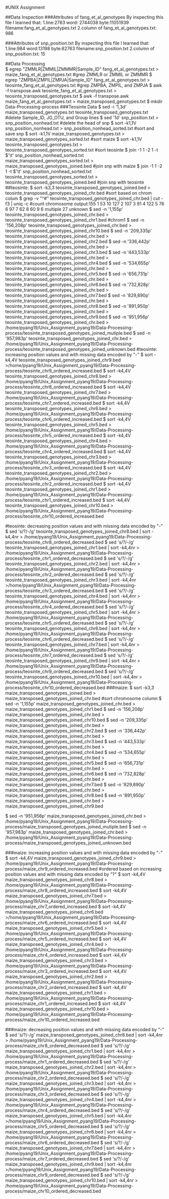 #UNIX Assignment

##Data Inspection
###Attributes of fang_et_al_genotypes
By inspecting this file I learned that:
1.line:2783  word: 2744038 byte:11051939 filename:fang_et_al_genotypes.txt
2.column of fang_et_al_genotypes.txt: 986

###Attributes of snp_position.txt
By inspecting this file I learned that:
1.line:984 word:13198 byte:82763 filename:snp_position.txt
2.column of snp_position.txt: 15

##Data Processing                                                                          
$ egrep "ZMMLR|ZMMIL|ZMMMR|Sample_ID" fang_et_al_genotypes.txt > maize_fang_et_al_genotypes.txt #grep ZMMLR or ZMMIL or ZMMMR
$ egrep "ZMPBA|ZMPIL|ZMPJA|Sample_ID" fang_et_al_genotypes.txt > teosinte_fang_et_al_genotypes.txt #grep ZMPBA, ZMPIL, and ZMPJA
$ awk -f transpose.awk teosinte_fang_et_al_genotypes.txt > teosinte_transposed_genotypes.txt $ awk -f transpose.awk maize_fang_et_al_genotypes.txt > maize_transposed_genotypes.txt
$ mkdir Data-Processing-process
###Teosinte Data
$ sed -i '1,3d' maize_transposed_genotypes.txt teosinte_transposed_genotypes.txt #delete Sample_ID, JG_OTU, and Group lines
$ sed '1d' snp_position.txt > snp_position_nonhead.txt #delete the head of snp
$ sort -k1,1V snp_position_nonhead.txt > snp_position_nonhead_sorted.txt #sort and save snp
$ sort -k1,1V maize_transposed_genotypes.txt > maize_transposed_genotypes_sorted.txt #sort maize
$ sort -k1,1V teosinte_transposed_genotypes.txt > teosinte_transposed_genotypes_sorted.txt #sort teosinte
$ join -1 1 -2 1 -t $'\t' snp_position_nonhead_sorted.txt maize_transposed_genotypes_sorted.txt > maize_transposed_genotypes_joined.bed #join snp with maize
$ join -1 1 -2 1 -t $'\t' snp_position_nonhead_sorted.txt teosinte_transposed_genotypes_sorted.txt > teosinte_transposed_genotypes_joined.bed #join snp with teosinte 
##teosinte:
$ sort -k3,3 teosinte_transposed_genotypes_joined.bed > teosinte_transposed_genotypes_joined_chr.bed #sort based on chrom colum
$ grep -v "^#" teosinte_transposed_genotypes_joined_chr.bed | cut -f3 | uniq -c #count chromosome
output:155 1 53 10 127 2 107 3 91 4 122 5 76 6 97 7 62 8 60 9 6 multiple 27 unknown
$ sed -n '1,155p' teosinte_transposed_genotypes_joined_chr.bed > teosinte_transposed_genotypes_joined_chr1.bed #chrom1 
$ sed -n '156,208p' teosinte_transposed_genotypes_joined_chr.bed > teosinte_transposed_genotypes_joined_chr10.bed 
$ sed -n '209,335p' teosinte_transposed_genotypes_joined_chr.bed > teosinte_transposed_genotypes_joined_chr2.bed
$ sed -n '336,442p' teosinte_transposed_genotypes_joined_chr.bed > teosinte_transposed_genotypes_joined_chr3.bed 
$ sed -n '443,533p' teosinte_transposed_genotypes_joined_chr.bed > teosinte_transposed_genotypes_joined_chr4.bed 
$ sed -n '534,655p' teosinte_transposed_genotypes_joined_chr.bed > teosinte_transposed_genotypes_joined_chr5.bed 
$ sed -n '656,731p' teosinte_transposed_genotypes_joined_chr.bed > teosinte_transposed_genotypes_joined_chr6.bed 
$ sed -n '732,828p' teosinte_transposed_genotypes_joined_chr.bed > teosinte_transposed_genotypes_joined_chr7.bed 
$ sed -n '829,890p' teosinte_transposed_genotypes_joined_chr.bed > teosinte_transposed_genotypes_joined_chr8.bed 
$ sed -n '891,950p' teosinte_transposed_genotypes_joined_chr.bed > teosinte_transposed_genotypes_joined_chr9.bed 
$ sed -n '951,956p' teosinte_transposed_genotypes_joined_chr.bed > /home/pyang19/Unix_Assignment_pyang19/Data-Processing-process/teosinte_transposed_genotypes_joined_mutiple.bed 
$ sed -n '957,983p' teosinte_transposed_genotypes_joined_chr.bed > /home/pyang19/Unix_Assignment_pyang19/Data-Processing-process/teosinte_transposed_genotypes_joined_unknown.bed
#teosinte: increasing position values and with missing data encoded by "-"
$ sort -k4,4V teosinte_transposed_genotypes_joined_chr9.bed >/home/pyang19/Unix_Assignment_pyang19/Data-Processing-process/teosinte_chr9_ordered_increased.bed 
$ sort -k4,4V teosinte_transposed_genotypes_joined_chr8.bed > /home/pyang19/Unix_Assignment_pyang19/Data-Processing-process/teosinte_chr8_ordered_increased.bed 
$ sort -k4,4V teosinte_transposed_genotypes_joined_chr7.bed > /home/pyang19/Unix_Assignment_pyang19/Data-Processing-process/teosinte_chr7_ordered_increased.bed 
$ sort -k4,4V teosinte_transposed_genotypes_joined_chr6.bed > /home/pyang19/Unix_Assignment_pyang19/Data-Processing-process/teosinte_chr6_ordered_increased.bed 
$ sort -k4,4V teosinte_transposed_genotypes_joined_chr5.bed > /home/pyang19/Unix_Assignment_pyang19/Data-Processing-process/teosinte_chr5_ordered_increased.bed 
$ sort -k4,4V teosinte_transposed_genotypes_joined_chr4.bed > /home/pyang19/Unix_Assignment_pyang19/Data-Processing-process/teosinte_chr4_ordered_increased.bed 
$ sort -k4,4V teosinte_transposed_genotypes_joined_chr3.bed > /home/pyang19/Unix_Assignment_pyang19/Data-Processing-process/teosinte_chr3_ordered_increased.bed 
$ sort -k4,4V teosinte_transposed_genotypes_joined_chr2.bed > /home/pyang19/Unix_Assignment_pyang19/Data-Processing-process/teosinte_chr2_ordered_increased.bed 
$ sort -k4,4V teosinte_transposed_genotypes_joined_chr1.bed > /home/pyang19/Unix_Assignment_pyang19/Data-Processing-process/teosinte_chr1_ordered_increased.bed 
$ sort -k4,4V teosinte_transposed_genotypes_joined_chr10.bed > /home/pyang19/Unix_Assignment_pyang19/Data-Processing-process/teosinte_chr10_ordered_increased.bed

#teosinte: decreasing position values and with missing data encoded by "-"
$ sed 's/?/-/g' teosinte_transposed_genotypes_joined_chr8.bed | sort -k4,4nr > /home/pyang19/Unix_Assignment_pyang19/Data-Processing-process/teosinte_chr8_ordered_decreased.bed
$ sed 's/?/-/g' teosinte_transposed_genotypes_joined_chr1.bed | sort -k4,4nr > /home/pyang19/Unix_Assignment_pyang19/Data-Processing-process/teosinte_chr1_ordered_decreased.bed
$ sed 's/?/-/g' teosinte_transposed_genotypes_joined_chr2.bed | sort -k4,4nr > /home/pyang19/Unix_Assignment_pyang19/Data-Processing-process/teosinte_chr2_ordered_decreased.bed
$ sed 's/?/-/g' teosinte_transposed_genotypes_joined_chr3.bed | sort -k4,4nr >/home/pyang19/Unix_Assignment_pyang19/Data-Processing-process/teosinte_chr3_ordered_decreased.bed
$ sed 's/?/-/g' teosinte_transposed_genotypes_joined_chr4.bed | sort -k4,4nr > /home/pyang19/Unix_Assignment_pyang19/Data-Processing-process/teosinte_chr4_ordered_decreased.bed
$ sed 's/?/-/g' teosinte_transposed_genotypes_joined_chr5.bed | sort -k4,4nr > /home/pyang19/Unix_Assignment_pyang19/Data-Processing-process/teosinte_chr5_ordered_decreased.bed
$ sed 's/?/-/g' teosinte_transposed_genotypes_joined_chr6.bed | sort -k4,4nr > /home/pyang19/Unix_Assignment_pyang19/Data-Processing-process/teosinte_chr6_ordered_decreased.bed
$ sed 's/?/-/g' teosinte_transposed_genotypes_joined_chr7.bed | sort -k4,4nr > /home/pyang19/Unix_Assignment_pyang19/Data-Processing-process/teosinte_chr7_ordered_decreased.bed
$ sed 's/?/-/g' teosinte_transposed_genotypes_joined_chr9.bed | sort -k4,4nr > /home/pyang19/Unix_Assignment_pyang19/Data-Processing-process/teosinte_chr9_ordered_decreased.bed
$ sed 's/?/-/g' teosinte_transposed_genotypes_joined_chr10.bed | sort -k4,4nr > /home/pyang19/Unix_Assignment_pyang19/Data-Processing-process/teosinte_chr10_ordered_decreased.bed
###maize:
$ sort -k3,3 maize_transposed_genotypes_joined.bed > maize_transposed_genotypes_joined_chr.bed #sort chromosome column
$ sed -n '1,155p' maize_transposed_genotypes_joined_chr.bed > maize_transposed_genotypes_joined_chr1.bed
$ sed -n '156,208p' maize_transposed_genotypes_joined_chr.bed > maize_transposed_genotypes_joined_chr10.bed 
$ sed -n '209,335p' maize_transposed_genotypes_joined_chr.bed > maize_transposed_genotypes_joined_chr2.bed 
$ sed -n '336,442p' maize_transposed_genotypes_joined_chr.bed > maize_transposed_genotypes_joined_chr3.bed 
$ sed -n '443,533p' maize_transposed_genotypes_joined_chr.bed > maize_transposed_genotypes_joined_chr4.bed 
$ sed -n '534,655p' maize_transposed_genotypes_joined_chr.bed > maize_transposed_genotypes_joined_chr5.bed 
$ sed -n '656,731p' maize_transposed_genotypes_joined_chr.bed > maize_transposed_genotypes_joined_chr6.bed 
$ sed -n '732,828p' maize_transposed_genotypes_joined_chr.bed > maize_transposed_genotypes_joined_chr7.bed 
$ sed -n '829,890p' maize_transposed_genotypes_joined_chr.bed > maize_transposed_genotypes_joined_chr8.bed 
$ sed -n '891,950p' maize_transposed_genotypes_joined_chr.bed > maize_transposed_genotypes_joined_chr9.bed 

$ sed -n '951,956p' maize_transposed_genotypes_joined_chr.bed > /home/pyang19/Unix_Assignment_pyang19/Data-Processing-process/maize_transposed_genotypes_joined_mutiple.bed 
$ sed -n '957,983p' maize_transposed_genotypes_joined_chr.bed > /home/pyang19/Unix_Assignment_pyang19/Data-Processing-process/maize_transposed_genotypes_joined_unknown.bed

###maize: increasing position values and with missing data encoded by  "-"
$ sort -k4,4V maize_transposed_genotypes_joined_chr9.bed > /home/pyang19/Unix_Assignment_pyang19/Data-Processing-process/maize_chr9_ordered_increased.bed #ordered based on increasing position values and with missing data encoded by  "?" 
$ sort -k4,4V maize_transposed_genotypes_joined_chr8.bed > /home/pyang19/Unix_Assignment_pyang19/Data-Processing-process/maize_chr8_ordered_increased.bed 
$ sort -k4,4V maize_transposed_genotypes_joined_chr7.bed > /home/pyang19/Unix_Assignment_pyang19/Data-Processing-process/maize_chr7_ordered_increased.bed 
$ sort -k4,4V maize_transposed_genotypes_joined_chr6.bed >/home/pyang19/Unix_Assignment_pyang19/Data-Processing-process/maize_chr6_ordered_increased.bed 
$ sort -k4,4V maize_transposed_genotypes_joined_chr5.bed > /home/pyang19/Unix_Assignment_pyang19/Data-Processing-process/maize_chr5_ordered_increased.bed 
$ sort -k4,4V maize_transposed_genotypes_joined_chr4.bed > /home/pyang19/Unix_Assignment_pyang19/Data-Processing-process/maize_chr4_ordered_increased.bed 
$ sort -k4,4V maize_transposed_genotypes_joined_chr3.bed > /home/pyang19/Unix_Assignment_pyang19/Data-Processing-process/maize_chr3_ordered_increased.bed 
$ sort -k4,4V maize_transposed_genotypes_joined_chr2.bed > /home/pyang19/Unix_Assignment_pyang19/Data-Processing-process/maize_chr2_ordered_increased.bed 
$ sort -k4,4V maize_transposed_genotypes_joined_chr1.bed > /home/pyang19/Unix_Assignment_pyang19/Data-Processing-process/maize_chr1_ordered_increased.bed 
$ sort -k4,4V maize_transposed_genotypes_joined_chr10.bed > /home/pyang19/Unix_Assignment_pyang19/Data-Processing-process/maize_chr10_ordered_increased.bed

###maize: decreasing position values and with missing data encoded by "-"
$ sed 's/?/-/g' maize_transposed_genotypes_joined_chr8.bed | sort -k4,4nr > /home/pyang19/Unix_Assignment_pyang19/Data-Processing-process/maize_chr8_ordered_decreased.bed
$ sed 's/?/-/g' maize_transposed_genotypes_joined_chr1.bed | sort -k4,4nr > /home/pyang19/Unix_Assignment_pyang19/Data-Processing-process/maize_chr1_ordered_decreased.bed
$ sed 's/?/-/g' maize_transposed_genotypes_joined_chr2.bed | sort -k4,4nr > /home/pyang19/Unix_Assignment_pyang19/Data-Processing-process/maize_chr2_ordered_decreased.bed
$ sed 's/?/-/g' maize_transposed_genotypes_joined_chr3.bed | sort -k4,4nr > /home/pyang19/Unix_Assignment_pyang19/Data-Processing-process/maize_chr3_ordered_decreased.bed
$ sed 's/?/-/g' maize_transposed_genotypes_joined_chr4.bed | sort -k4,4nr > /home/pyang19/Unix_Assignment_pyang19/Data-Processing-process/maize_chr4_ordered_decreased.bed
$ sed 's/?/-/g' maize_transposed_genotypes_joined_chr5.bed | sort -k4,4nr >/home/pyang19/Unix_Assignment_pyang19/Data-Processing-process/maize_chr5_ordered_decreased.bed
$ sed 's/?/-/g' maize_transposed_genotypes_joined_chr6.bed | sort -k4,4nr > /home/pyang19/Unix_Assignment_pyang19/Data-Processing-process/maize_chr6_ordered_decreased.bed
$ sed 's/?/-/g' maize_transposed_genotypes_joined_chr7.bed | sort -k4,4nr > /home/pyang19/Unix_Assignment_pyang19/Data-Processing-process/maize_chr7_ordered_decreased.bed
$ sed 's/?/-/g' maize_transposed_genotypes_joined_chr9.bed | sort -k4,4nr >/home/pyang19/Unix_Assignment_pyang19/Data-Processing-process/maize_chr9_ordered_decreased.bed
$ sed 's/?/-/g' maize_transposed_genotypes_joined_chr10.bed | sort -k4,4nr > /home/pyang19/Unix_Assignment_pyang19/Data-Processing-process/maize_chr10_ordered_decreased.bed



